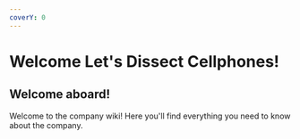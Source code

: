 ```yaml
---
coverY: 0
---
```


# Welcome Let's Dissect Cellphones!

## Welcome aboard!

Welcome to the company wiki! Here you'll find everything you need to know about the company.

